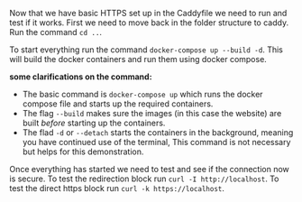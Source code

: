 Now that we have basic HTTPS set up in the Caddyfile we need to run and test if it works. First we need to move back in the folder structure to caddy. Run the command `cd ..`.

To start everything run the command `docker-compose up --build -d`. This will build the docker containers and run them using docker compose.

**some clarifications on the command:**
- The basic command is `docker-compose up` which runs the docker compose file and starts up the required containers.
- The flag `--build` makes sure the images (in this case the website) are built *before* starting up the containers.
- The flad `-d` or `--detach`  starts the containers in the background, meaning you have continued use of the terminal,
  This command is not necessary but helps for this demonstration.

Once everything has started we need to test and see if the connection now is secure. To test the redirection block run `curl -I http://localhost`.
To test the direct https block run `curl -k https://localhost`.
